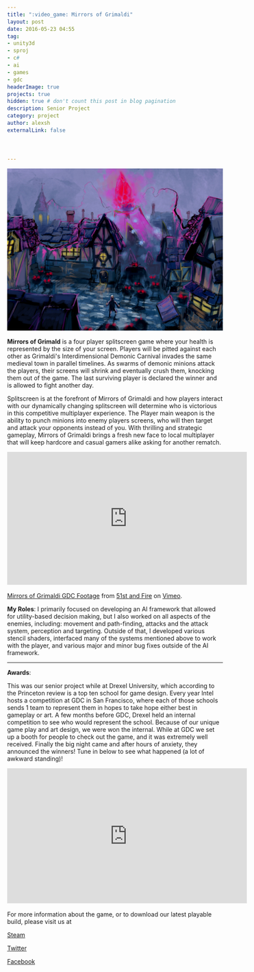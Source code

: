 ```yaml
---
title: ":video_game: Mirrors of Grimaldi"
layout: post
date: 2016-05-23 04:55
tag: 
- unity3d
- sproj
- c#
- ai
- games
- gdc
headerImage: true
projects: true
hidden: true # don't count this post in blog pagination
description: Senior Project
category: project
author: alexsh
externalLink: false



---
```


![Conceptual Art](/assets/images/mog/mog_concept.jpg)


**Mirrors of Grimald** is a four player splitscreen game where your health is represented by the size of your screen. Players will be pitted against each other as Grimaldi's Interdimensional Demonic Carnival invades the same medieval town in parallel timelines. As swarms of demonic minions attack the players, their screens will shrink and eventually crush them, knocking them out of the game. The last surviving player is declared the winner and is allowed to fight another day.

Splitscreen is at the forefront of Mirrors of Grimaldi and how players interact with our dynamically changing splitscreen will determine who is victorious in this competitive multiplayer experience. The Player main weapon is the ability to punch minions into enemy players screens, who will then target and attack your opponents instead of you. With thrilling and strategic gameplay, Mirrors of Grimaldi brings a fresh new face to local multiplayer that will keep hardcore and casual gamers alike asking for another rematch.

<iframe width="560" height="310" src="https://player.vimeo.com/video/159974647" frameborder="0" allowfullscreen></iframe>


<p><a href="https://vimeo.com/159974647">Mirrors of Grimaldi GDC Footage</a> from <a href="https://vimeo.com/51standfire">51st and Fire</a> on <a href="https://vimeo.com">Vimeo</a>.</p>


**My Roles**:
I primarily focused on developing an AI framework that allowed for utility-based decision making, but I also worked on all aspects of the enemies, including: movement and path-finding, attacks and the attack system, perception and targeting. Outside of that, I developed various stencil shaders, interfaced many of the systems mentioned above to work with the player, and various major and minor bug fixes outside of the AI framework.

---

**Awards**:

This was our senior project while at Drexel University, which according to the Princeton review is a top ten school for game design. Every year Intel hosts a competition at GDC in San Francisco, where each of those schools sends 1 team to represent them in hopes to take hope either best in gameplay or art. A few months before GDC, Drexel held an internal competition to see who would represent the school. Because of our unique game play and art design, we were won the internal. While at GDC we set up a booth for people to check out the game, and it was extremely well received. Finally the big night came and after hours of anxiety, they announced the winners! Tune in below to see what happened (a lot of awkward standing)!

<iframe width="560" height="315" src="https://www.youtube.com/embed/tc7AbJmcaMo" frameborder="0" allow="autoplay; encrypted-media" allowfullscreen></iframe>

For more information about the game, or to download our latest playable build, please visit us at 

[Steam](https://steamcommunity.com/sharedfiles/filedetails/?id=697493532)

[Twitter](https://twitter.com/51standfire)

[Facebook](https://www.facebook.com/Mirrors-of-Grimaldi-1119154781450348/)
